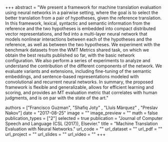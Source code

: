 +++
abstract = "We present a framework for machine translation evaluation using neural networks in a pairwise setting, where the goal is to select the better translation from a pair of hypotheses, given the reference translation. In this framework, lexical, syntactic and semantic information from the reference and the two hypotheses is embedded into compact distributed vector representations, and fed into a multi-layer neural network that models nonlinear interactions between each of the hypotheses and the reference, as well as between the two hypotheses. We experiment with the benchmark datasets from the WMT Metrics shared task, on which we obtain the best results published so far, with the basic network configuration. We also perform a series of experiments to analyze and understand the contribution of the different components of the network. We evaluate variants and extensions, including fine-tuning of the semantic embeddings, and sentence-based representations modeled with convolutional and recurrent neural networks. In summary, the proposed framework is flexible and generalizable, allows for efficient learning and scoring, and provides an MT evaluation metric that correlates with human judgments, and is on par with the state of the art." 

authors = ["Francisco Guzman", "Shafiq Joty" , "Lluís Màrquez" , "Preslav Nakov"]
date = "2017-08-25"
image = ""
image_preview = ""
math = false
publication_types = ["2"]
selected = true
publication = "Journal of Computer Speech and Language (CSL (2017)), Elsevier."
title = "Machine Translation Evaluation with Neural Networks."
url_code = ""
url_dataset = ""
url_pdf = ""
url_project = ""
url_slides = ""
url_video = ""
+++


